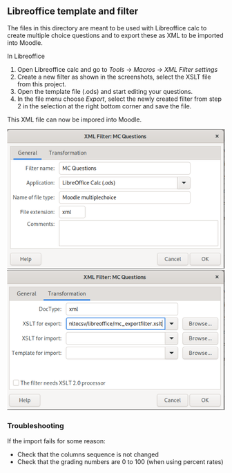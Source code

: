 ## Libreoffice template and filter

The files in this directory are meant to be used with Libreoffice calc to
create multiple choice questions and to export these as XML to be imported
into Moodle.

In Libreoffice 

1. Open Libreoffice calc and go to *Tools* -> *Macros* -> *XML Filter settings*
2. Create a new filter as shown in the screenshots, select the XSLT file from
this project.
3. Open the template file (.ods) and start editing your questions.
4. In the file menu choose *Export*, select the newly created filter from step 2
in the selection at the right bottom corner and save the file.

This XML file can now be impored into Moodle.

![Filter Settings tab general](xml_filter1.png "Filter Settings tab general")
![Filter Settings tab transformation](xml_filter2.png "Filter Settings tab transformation")

### Troubleshooting

If the import fails for some reason:

* Check that the columns sequence is not changed
* Check that the grading numbers are 0 to 100 (when using percent rates)
